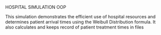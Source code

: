HOSPITAL SIMULATION OOP


This simulation demonstrates the efficient use of hospital resources and determines patient arrival times using the Weibull Distribution formula. It also calculates and keeps record of  patient treatment times in files
